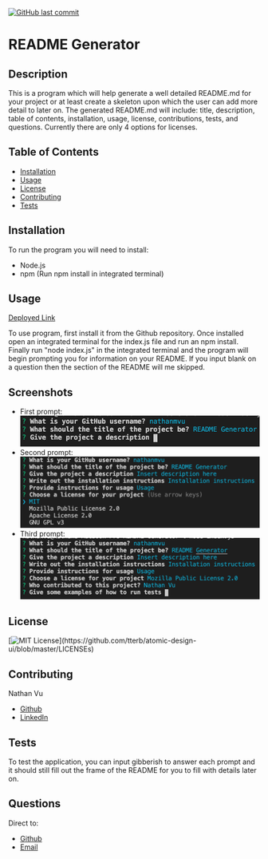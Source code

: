 [![GitHub last commit](https://img.shields.io/github/last-commit/google/skia.svg?style=flat)]()
# README Generator

## Description
This is a program which will help generate a well detailed README.md for your project or at least create a skeleton upon which the user can add more detail to later on. The generated README.md will include: title, description, table of contents, installation, usage, license, contributions, tests, and questions. Currently there are only 4 options for licenses.

## Table of Contents
* [Installation](#installation)
* [Usage](#usage)
* [License](#license)
* [Contributing](#contributing)
* [Tests](#tests)

## Installation
To run the program you will need to install:
* Node.js
* npm (Run npm install in integrated terminal)

## Usage
[Deployed Link](https://nathanmvu.github.io/README-Generator/)

To use program, first install it from the Github repository. Once installed open an integrated terminal for the index.js file and run an npm install. Finally run "node index.js" in the integrated terminal and the program will begin prompting you for information on your README. If you input blank on a question then the section of the README will me skipped.

## Screenshots
* First prompt:
![](./Screenshots/1.png)
* Second prompt:
![](./Screenshots/2.png)
* Third prompt:
![](./Screenshots/3.png)

## License
[![MIT License](https://img.shields.io/apm/l/atomic-design-ui.svg?)](https://github.com/tterb/atomic-design-ui/blob/master/LICENSEs)

## Contributing
Nathan Vu
* [Github](https://github.com/nathanmvu/)
* [LinkedIn](https://www.linkedin.com/in/nathan-vu/) 

## Tests
To test the application, you can input gibberish to answer each prompt and it should still fill out the frame of the README for you to fill with details later on.

## Questions
Direct to:
* [Github](https://github.com/nathanmvu/)
* [Email](mailto:nathanvu99@gmail.com)
